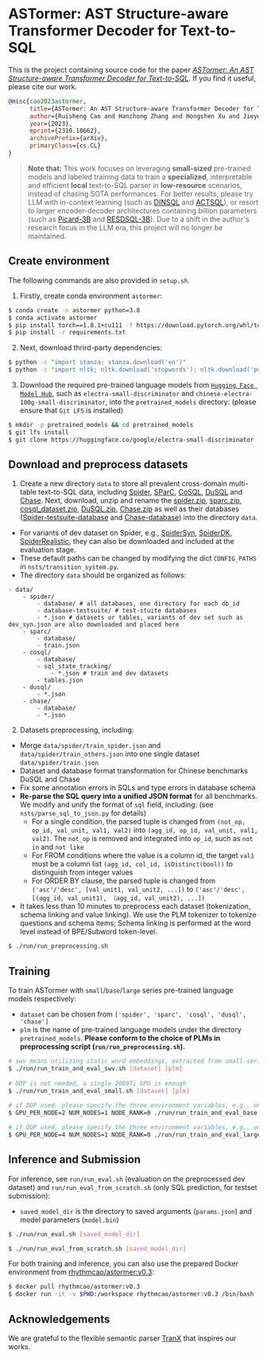 # ASTormer: AST Structure-aware Transformer Decoder for Text-to-SQL

This is the project containing source code for the paper [*ASTormer: An AST Structure-aware Transformer Decoder for Text-to-SQL*](https://arxiv.org/pdf/2310.18662.pdf). If you find it useful, please cite our work.

```bibtex
@misc{cao2023astormer,
      title={ASTormer: An AST Structure-aware Transformer Decoder for Text-to-SQL}, 
      author={Ruisheng Cao and Hanchong Zhang and Hongshen Xu and Jieyu Li and Da Ma and Lu Chen and Kai Yu},
      year={2023},
      eprint={2310.18662},
      archivePrefix={arXiv},
      primaryClass={cs.CL}
}
```

> **Note that:** This work focuses on leveraging **small-sized** pre-trained models and labeled training data to train a **specialized**, interpretable and efficient **local** text-to-SQL parser in **low-resource** scenarios, instead of chasing SOTA performances. For better results, please try LLM with in-context learning (such as [DINSQL](https://github.com/MohammadrezaPourreza/Few-shot-NL2SQL-with-prompting) and [ACTSQL](https://github.com/X-LANCE/text2sql-GPT)), or resort to larger encoder-decoder architectures containing billion parameters (such as [Picard-3B](https://github.com/ServiceNow/picard) and [RESDSQL-3B](https://github.com/RUCKBReasoning/RESDSQL)). Due to a shift in the author's research focus in the LLM era, this project will no longer be maintained.


## Create environment
The following commands are also provided in `setup.sh`.

1. Firstly, create conda environment `astormer`:
```sh 
$ conda create -n astormer python=3.8
$ conda activate astormer
$ pip install torch==1.8.1+cu111 -f https://download.pytorch.org/whl/torch_stable.html
$ pip install -r requirements.txt
```
2. Next, download thrird-party dependencies:
```sh
$ python -c "import stanza; stanza.download('en')"
$ python -c "import nltk; nltk.download('stopwords'); nltk.download('punkt');"
```
3. Download the required pre-trained language models from [`Hugging Face Model Hub`](https://huggingface.co/models), such as `electra-small-discriminator` and `chinese-electra-180g-small-discriminator`, into the `pretrained_models` directory: (please ensure that `Git LFS` is installed)
```sh
$ mkdir -p pretrained_models && cd pretrained_models
$ git lfs install
$ git clone https://huggingface.co/google/electra-small-discriminator
```

## Download and preprocess datasets

1. Create a new directory `data` to store all prevalent cross-domain multi-table text-to-SQL data, including [Spider](https://arxiv.org/pdf/1809.08887.pdf), [SParC](https://arxiv.org/pdf/1906.02285.pdf), [CoSQL](https://arxiv.org/pdf/1909.05378.pdf), [DuSQL](https://aclanthology.org/2020.emnlp-main.562.pdf) and [Chase](https://aclanthology.org/2021.acl-long.180.pdf). Next, download, unzip and rename the [spider.zip](https://drive.google.com/uc?export=download&id=1_AckYkinAnhqmRQtGsQgUKAnTHxxX5J0), [sparc.zip](https://drive.google.com/uc?export=download&id=1Uu7NMHTR1tdQw1t7bAuM7OPU4LElVKfg), [cosql_dataset.zip](https://drive.google.com/uc?export=download&id=1Y3ydpFiQQ3FC0bzdfy3groV95O_f1nXF), [DuSQL.zip](https://dataset-bj.cdn.bcebos.com/qianyan/DuSQL.zip), [Chase.zip](https://github.com/xjtu-intsoft/chase/blob/page/data/Chase.zip) as well as their databases ([Spider-testsuite-database](https://drive.google.com/file/d/1mkCx2GOFIqNesD4y8TDAO1yX1QZORP5w/view) and [Chase-database](https://github.com/xjtu-intsoft/chase/blob/page/data/database.zip)) into the directory `data`.
- For variants of dev dataset on Spider, e.g., [SpiderSyn](https://github.com/ygan/Spider-Syn/tree/main/Spider-Syn), [SpiderDK](https://github.com/ygan/Spider-DK), [SpiderRealistic](https://zenodo.org/records/5205322#.YTts_o5Kgab), they can also be downloaded and included at the evaluation stage.
- These default paths can be changed by modifying the dict `CONFIG_PATHS` in `nsts/transition_system.py`. 
- The directory `data` should be organized as follows:
```
- data/
    - spider/
        - database/ # all databases, one directory for each db_id
        - database-testsuite/ # test-stuite databases
        - *.json # datasets or tables, variants of dev set such as dev_syn.json are also downloaded and placed here
    - sparc/
        - database/
        - train.json
    - cosql/
        - database/
        - sql_state_tracking/
            - *.json # train and dev datasets
        - tables.json
    - dusql/
        - *.json
    - chase/
        - database/
        - *.json
```
2. Datasets preprocessing, including:
  - Merge `data/spider/train_spider.json` and `data/spider/train_others.json` into one single dataset `data/spider/train.json`
  - Dataset and database format transformation for Chinese benchmarks DuSQL and Chase
  - Fix some annotation errors in SQLs and type errors in database schema
  - **Re-parse the SQL query into a unified JSON format** for all benchmarks. We modify and unify the format of `sql` field, including: (see `nsts/parse_sql_to_json.py` for details)
      - For a single condition, the parsed tuple is changed from `(not_op, op_id, val_unit, val1, val2)` into `(agg_id, op_id, val_unit, val1, val2)`. The `not_op` is removed and integrated into `op_id`, such as `not in` and `not like`
      - For FROM conditions where the value is a column id, the target `val1` must be a column list `(agg_id, col_id, isDistinct(bool))` to distinguish from integer values
      - For ORDER BY clause, the parsed tuple is changed from `('asc'/'desc', [val_unit1, val_unit2, ...])` to `('asc'/'desc', [(agg_id, val_unit1), （agg_id, val_unit2), ...])`
  - It takes less than 10 minutes to preprocess each dataset (tokenization, schema linking and value linking). We use the PLM tokenizer to tokenize questions and schema items; Schema linking is performed at the word level instead of BPE/Subword token-level.
```sh
$ ./run/run_preprocessing.sh
```

## Training

To train ASTormer with `small`/`base`/`large` series pre-trained language models respectively:
- `dataset` can be chosen from `['spider', 'sparc', 'cosql', 'dusql', 'chase']`
- `plm` is the name of pre-trained language models under the directory `pretrained_models`. **Please conform to the choice of PLMs in preprocessing script (`run/run_preprocessing.sh`).**
```sh
# swv means utilizing static word embeddings, extracted from small-series models such as electra-small-discriminator
$ ./run/run_train_and_eval_swv.sh [dataset] [plm]
        
# DDP is not needed, a single 2080Ti GPU is enough
$ ./run/run_train_and_eval_small.sh [dataset] [plm]
        
# if DDP used, please specify the three environment variables, e.g., one machine two GPUs
$ GPU_PER_NODE=2 NUM_NODES=1 NODE_RANK=0 ./run/run_train_and_eval_base.sh [dataset] [plm]

# if DDP used, please specify the three environment variables, e.g., one machine four GPUs
$ GPU_PER_NODE=4 NUM_NODES=1 NODE_RANK=0 ./run/run_train_and_eval_large.sh [dataset] [plm]
```

## Inference and Submission

For inference, see `run/run_eval.sh` (evaluation on the preprocessed dev dataset) and `run/run_eval_from_scratch.sh` (only SQL prediction, for testset submission):

- `saved_model_dir` is the directory to saved arguments (`params.json`) and model parameters (`model.bin`)
```sh
$ ./run/run_eval.sh [saved_model_dir]

$ ./run/run_eval_from_scratch.sh [saved_model_dir]
```
For both training and inference, you can also use the prepared Docker environment from [rhythmcao/astormer:v0.3](https://hub.docker.com/layers/rhythmcao/astormer/v0.3/images/sha256-fcc35a6d4422d7283f23427301b51f7236aa55054c5a85a60c35cca7b1b276a3?context=repo):
```sh
$ docker pull rhythmcao/astormer:v0.3
$ docker run -it -v $PWD:/workspace rhythmcao/astormer:v0.3 /bin/bash
```

## Acknowledgements

We are grateful to the flexible semantic parser [TranX](https://github.com/pcyin/tranX) that inspires our works.